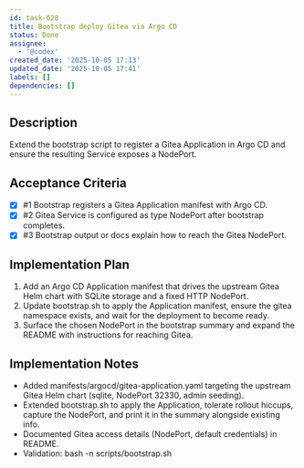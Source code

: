 ```yaml
---
id: task-028
title: Bootstrap deploy Gitea via Argo CD
status: Done
assignee:
  - '@codex'
created_date: '2025-10-05 17:13'
updated_date: '2025-10-05 17:41'
labels: []
dependencies: []
---
```


## Description

<!-- SECTION:DESCRIPTION:BEGIN -->
Extend the bootstrap script to register a Gitea Application in Argo CD and ensure the resulting Service exposes a NodePort.
<!-- SECTION:DESCRIPTION:END -->

## Acceptance Criteria
<!-- AC:BEGIN -->
- [x] #1 Bootstrap registers a Gitea Application manifest with Argo CD.
- [x] #2 Gitea Service is configured as type NodePort after bootstrap completes.
- [x] #3 Bootstrap output or docs explain how to reach the Gitea NodePort.
<!-- AC:END -->

## Implementation Plan

<!-- SECTION:PLAN:BEGIN -->
1. Add an Argo CD Application manifest that drives the upstream Gitea Helm chart with SQLite storage and a fixed HTTP NodePort.
2. Update bootstrap.sh to apply the Application manifest, ensure the gitea namespace exists, and wait for the deployment to become ready.
3. Surface the chosen NodePort in the bootstrap summary and expand the README with instructions for reaching Gitea.
<!-- SECTION:PLAN:END -->

## Implementation Notes

<!-- SECTION:NOTES:BEGIN -->
- Added manifests/argocd/gitea-application.yaml targeting the upstream Gitea Helm chart (sqlite, NodePort 32330, admin seeding).
- Extended bootstrap.sh to apply the Application, tolerate rollout hiccups, capture the NodePort, and print it in the summary alongside existing info.
- Documented Gitea access details (NodePort, default credentials) in README.
- Validation: bash -n scripts/bootstrap.sh
<!-- SECTION:NOTES:END -->
